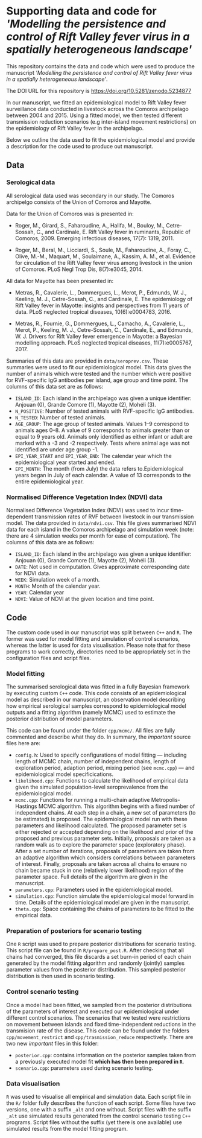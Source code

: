 # Supporting data and code for *'Modelling the persistence and control of Rift Valley fever virus in a spatially heterogeneous landscape'*

This repository contains the data and code which were used to produce the
manuscript *'Modelling the persistence and control of Rift Valley fever virus in a spatially heterogeneous landscape'*.

The DOI URL for this repository is https://doi.org/10.5281/zenodo.5234877

In our manuscript, we fitted an epidemiological model to Rift Valley fever surveillance data conducted
in livestock across the Comoros archipelago between 2004 and 2015. Using a fitted
model, we then tested different transmission reduction scenarios (e.g inter-island movement restrictions)
on the epidemiology of Rift Valley fever in the archipelago.

Below we outline the data used to fit the epidemiological model and provide
a description for the code used to produce out manuscript.

## Data
### Serological data
All serological data used was secondary in our study. The Comoros archipelgo consists of the Union of Comoros and Mayotte.

Data for the Union of Comoros was is presented in:

- Roger, M., Girard, S., Faharoudine, A., Halifa, M., Bouloy, M., Cetre-Sossah, C., and Cardinale,
E. Rift Valley fever in ruminants, Republic of Comoros, 2009. Emerging infectious diseases, 17(7):
1319, 2011.

- Roger, M., Beral, M., Licciardi, S., Soule, M., Faharoudine, A., Foray, C., Olive, M.-M., Maquart,
M., Soulaimane, A., Kassim, A. M., et al. Evidence for circulation of the Rift Valley fever virus
among livestock in the union of Comoros. PLoS Negl Trop Dis, 8(7):e3045, 2014.

All data for Mayotte has been presented in:

- Metras, R., Cavalerie, L., Dommergues, L., Merot, P., Edmunds, W. J., Keeling, M. J., Cetre-Sossah,
C., and Cardinale, E. The epidemiology of Rift Valley fever in Mayotte: insights and perspectives
from 11 years of data. PLoS neglected tropical diseases, 10(6):e0004783, 2016.

- Metras, R., Fournie, G., Dommergues, L., Camacho, A., Cavalerie, L., Merot, P., Keeling, M. J.,
Cetre-Sossah, C., Cardinale, E., and Edmunds, W. J. Drivers for Rift Valley fever emergence in
Mayotte: a Bayesian modelling approach. PLoS neglected tropical diseases, 11(7):e0005767, 2017.


Summaries of this data are provided in `data/seroprev.csv`. These summaries were used to fit our epidemiological
model.  This data gives the number of animals which were tested and the number which were
positive for RVF-specific IgG antibodies per island, age group and time point. The columns of this data set are as follows:

- `ISLAND_ID`: Each island in the archipelago was given a unique identifier: Anjouan (0), Grande Comore (1), Mayotte (2), Mohéli (3).
- `N_POSITIVE`: Number of tested animals with RVF-specific IgG antibodies.
- `N_TESTED`: Number of tested animals.
- `AGE_GROUP`: The age group of tested animals. Values 1–9 correspond to animals ages 0–8. A value of 9 corresponds to animals greater than or equal to 9 years old. Animals only identified as either infant or adult are marked with a -3 and -2 respectively. Tests where animal age was not identified are under age group -1.
- `EPI_YEAR_START` and `EPI_YEAR_END`: The calendar year which the epidemiological year started and ended.
- `EPI_MONTH`: The month (from July) the data refers to.Epidemiological years began in July of each calendar. A value of 13 corresponds to the entire epidemiological year.

### Normalised Difference Vegetation Index (NDVI) data
Normalised Difference Vegetation Index (NDVI) was used to incur time-dependent transmission rates of RVF between livestock in our transmission model. The data provided in `data/ndvi.csv`. This file gives summarised NDVI data for each island in the Comoros archipelago and simulation week (note: there are 4 simulation weeks per month for ease of computation). The columns of this data are as follows:

- `ISLAND_ID`: Each island in the archipelago was given a unique identifier: Anjouan (0), Grande Comore (1), Mayotte (2), Mohéli (3).
- `DATE`: Not used in computation. Gives approximate corresponding date for NDVI data.
- `WEEK`: Simulation week of a month.
- `MONTH`: Month of the calendar year.
- `YEAR`: Calendar year
- `NDVI`: Value of NDVI at the given location and time point.

## Code
The custom code used in our manuscript was split between `C++` and `R`. The former was used for model fitting and simulation of control scenarios, whereas the latter is used for data visualisation. Please note that for these programs to work correctly, directories need to be appropriately set in the configuration files and script files.

### Model fitting
The summarised serological data was fitted in a fully Bayesian framework by executing custom `C++` code. This code consists of an epidemiological model as described in our manuscript, an observation model describing how empirical serological samples correspond to epidemiological model outputs and a fitting algorithm (namely MCMC) used to estimate the posterior distribution of model parameters.

This code can be found under the folder `cpp/mcmc/`. All files are fully commented and describe what they do. In summary, the *important* source files here are:

- `config.h`: Used to specify configurations of model fitting — including length of MCMC chain, number of independent chains, length of exploration period, adaption period, mixing period (see `mcmc.cpp`) — and epidemiological model specificications.
- `likelihood.cpp`: Functions to calculate the likelihood of empirical data given the simulated population-level seroprevalence from the epidemiological model.
- `mcmc.cpp`: Functions for running a multi-chain adaptive Metropolis-Hastings MCMC algorithm. This algorithm begins with a fixed number of independent chains. At each step in a chain, a new set of parameters (to be estimated) is proposed. The epidemiological model run with these parameters and likelihood calculated. The proposed parameter set is either rejected or accepted depending on the likelihood and prior of the proposed and previous parameter sets. Initially, proposals are taken as a random walk as to explore the parameter space (exploratory phase). After a set number of iterations, proposals of parameters are taken from an adaptive algorithm which considers correlations between parameters of interest. Finally, proposals are taken across all chains to ensure no chain became stuck in one (relatively lower likelihood) region of the parameter space. Full details of the algorithm are given in the manuscript.
- `parameters.cpp`: Parameters used in the epidemiological model.
- `simulation.cpp`: Function simulate the epidemiological model forward in time. Details of the epidemiological model are given in the manuscript.
- `theta.cpp`: Space containing the chains of parameters to be fitted to the empirical data.

### Preparation of posteriors for scenario testing
One `R` script was used to prepare posterior distributions for scenario testing. This script file can be found in `R/prepare_post.R`. After checking that all chains had converged, this file discards a set burn-in period of each chain generated by the model fitting algorithm and randomly (jointly) samples parameter values from the posterior distribution. This sampled posterior distribution is then used in scenario testing.

### Control scenario testing
Once a model had been fitted, we sampled from the posterior distributions of the parameters of interest and executed our epidemiological under different control scenarios. The scenarios that we tested were restrictions on movement between islands and fixed time-independent reductions in the transmision rate of the disease. This code can be found under the folders `cpp/movement_restrict` and `cpp/trasmission_reduce` respectively. There are two new *important* files in this folder:

- `posterior.cpp`: contains information on the posterior samples taken from a previously executed model fit **which has then been prepared in `R`**.
- `scenario.cpp`: parameters used during scenario testing.

### Data visualisation
`R` was used to visualise all empirical and simulation data. Each script file in the `R/` folder fully describes the function of each script. Some files have two versions, one with a suffix `_alt` and one without. Script files with the suffix `_alt` use simulated results generated from the control scenario testing `C++` programs. Script files without the suffix (yet there is one available) use simulated results from the model fitting program.

